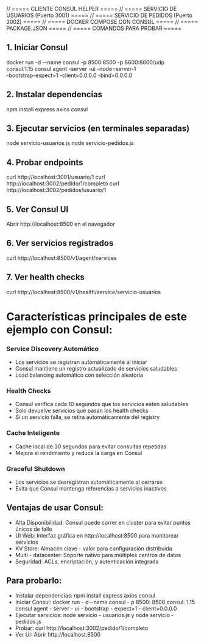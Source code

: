 // ===== CLIENTE CONSUL HELPER =====
// ===== SERVICIO DE USUARIOS (Puerto 3001) =====
// ===== SERVICIO DE PEDIDOS (Puerto 3002) =====
// ===== DOCKER COMPOSE CON CONSUL =====
// ===== PACKAGE.JSON =====
// ===== COMANDOS PARA PROBAR =====

## 1. Iniciar Consul

docker run -d --name consul -p 8500:8500 -p 8600:8600/udp \
 consul:1.15 consul agent -server -ui -node=server-1 \
 -bootstrap-expect=1 -client=0.0.0.0 -bind=0.0.0.0

## 2. Instalar dependencias

npm install express axios consul

## 3. Ejecutar servicios (en terminales separadas)

node servicio-usuarios.js
node servicio-pedidos.js

## 4. Probar endpoints

curl http://localhost:3001/usuario/1
curl http://localhost:3002/pedido/1/completo
curl http://localhost:3002/pedidos/usuario/1

## 5. Ver Consul UI

Abrir http://localhost:8500 en el navegador

## 6. Ver servicios registrados

curl http://localhost:8500/v1/agent/services

## 7. Ver health checks

curl http://localhost:8500/v1/health/service/servicio-usuarios

# Características principales de este ejemplo con Consul:

### Service Discovery Automático

- Los servicios se registran automáticamente al iniciar
- Consul mantiene un registro actualizado de servicios saludables
- Load balancing automático con selección aleatoria

### Health Checks

- Consul verifica cada 10 segundos que los servicios estén saludables
- Solo devuelve servicios que pasan los health checks
- Si un servicio falla, se retira automáticamente del registry

### Cache Inteligente

- Cache local de 30 segundos para evitar consultas repetidas
- Mejora el rendimiento y reduce la carga en Consul

### Graceful Shutdown

- Los servicios se desregistran automáticamente al cerrarse
- Evita que Consul mantenga referencias a servicios inactivos

## Ventajas de usar Consul:

- Alta Disponibilidad: Consul puede correr en cluster para evitar puntos únicos de fallo
- UI Web: Interfaz gráfica en http://localhost:8500 para monitorear servicios
- KV Store: Almacén clave - valor para configuración distribuida
- Multi - datacenter: Soporte nativo para múltiples centros de datos
- Seguridad: ACLs, encriptación, y autenticación integrada

## Para probarlo:

- Instalar dependencias: npm install express axios consul
- Iniciar Consul: docker run - d--name consul - p 8500: 8500 consul: 1.15 consul agent - server - ui - bootstrap - expect=1 - client=0.0.0.0
- Ejecutar servicios: node servicio - usuarios.js y node servicio - pedidos.js
- Probar: curl http://localhost:3002/pedido/1/completo
- Ver UI: Abrir http://localhost:8500
